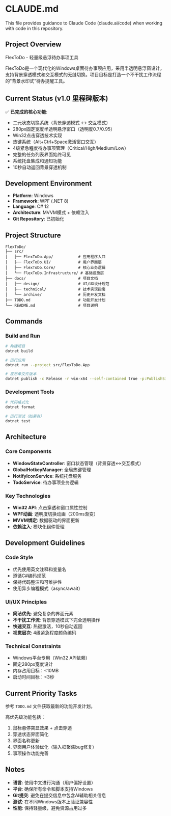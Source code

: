 # CLAUDE.md

This file provides guidance to Claude Code (claude.ai/code) when working with code in this repository.

## Project Overview
FlexToDo - 轻量级悬浮待办事项工具

FlexToDo是一个现代化的Windows桌面待办事项应用，采用半透明悬浮窗设计，支持背景穿透模式和交互模式的无缝切换。项目目标是打造一个不干扰工作流程的"背景水印式"待办提醒工具。

## Current Status (v1.0 里程碑版本)
✅ **已完成的核心功能**:
- 二元状态切换系统（背景穿透模式 ↔ 交互模式）
- 280px固定宽度半透明悬浮窗口（透明度0.7/0.95）
- Win32点击穿透技术实现
- 热键系统（Alt+Ctrl+Space激活窗口交互）
- 4级紧急程度待办事项管理（Critical/High/Medium/Low）
- 完整的任务列表界面始终可见
- 系统托盘集成和通知功能
- 10秒自动返回背景穿透机制

## Development Environment
- **Platform**: Windows
- **Framework**: WPF (.NET 8)
- **Language**: C# 12
- **Architecture**: MVVM模式 + 依赖注入
- **Git Repository**: 已初始化

## Project Structure
```
FlexToDo/
├── src/
│   ├── FlexToDo.App/           # 应用程序入口
│   ├── FlexToDo.UI/            # 用户界面层
│   ├── FlexToDo.Core/          # 核心业务逻辑
│   └── FlexToDo.Infrastructure/ # 基础设施层
├── docs/                       # 项目文档
│   ├── design/                 # UI/UX设计规范
│   ├── technical/              # 技术实现指南  
│   └── archive/                # 历史开发文档
├── TODO.md                     # 功能开发计划
└── README.md                   # 项目说明
```

## Commands

### Build and Run
```bash
# 构建项目
dotnet build

# 运行应用
dotnet run --project src/FlexToDo.App

# 发布单文件版本
dotnet publish -c Release -r win-x64 --self-contained true -p:PublishSingleFile=true
```

### Development Tools
```bash
# 代码格式化
dotnet format

# 运行测试（如果有）
dotnet test
```

## Architecture

### Core Components
- **WindowStateController**: 窗口状态管理（背景穿透↔交互模式）
- **GlobalHotkeyManager**: 全局热键管理
- **NotifyIconService**: 系统托盘服务
- **TodoService**: 待办事项业务逻辑

### Key Technologies
- **Win32 API**: 点击穿透和窗口属性控制
- **WPF动画**: 透明度切换动画（200ms渐变）
- **MVVM绑定**: 数据驱动的界面更新
- **依赖注入**: 模块化组件管理

## Development Guidelines

### Code Style
- 优先使用英文注释和变量名
- 遵循C#编码规范
- 保持代码整洁和可维护性
- 使用异步编程模式（async/await）

### UI/UX Principles
- **简洁优先**: 避免复杂的界面元素
- **不干扰工作流**: 背景穿透模式下完全透明操作
- **快速交互**: 热键激活，10秒自动返回
- **视觉层次**: 4级紧急程度颜色编码

### Technical Constraints
- Windows平台专用（Win32 API依赖）
- 固定280px宽度设计
- 内存占用目标：<10MB
- 启动时间目标：<3秒

## Current Priority Tasks
参考 `TODO.md` 文件获取最新的功能开发计划。

高优先级功能包括：
1. 鼠标悬停突显效果 + 点击穿透
2. 穿透状态界面简化
3. 界面名称更新
4. 界面用户体验优化（输入框聚焦bug修复）
5. 事项操作功能完善

## Notes
- **语言**: 使用中文进行沟通（用户偏好设置）
- **平台**: 确保所有命令和脚本支持Windows
- **Git提交**: 避免在提交信息中包含AI辅助相关信息
- **测试**: 在不同Windows版本上验证兼容性
- **性能**: 保持轻量级，避免资源占用过多
